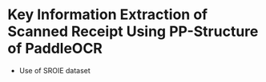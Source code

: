 # Key Information Extraction of Scanned Receipt Using PP-Structure of PaddleOCR
* Use of SROIE dataset
